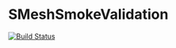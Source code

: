 # SMeshSmokeValidation

[![Build Status](https://github.com/danineamati/SMeshSmokeValidation.jl/actions/workflows/CI.yml/badge.svg?branch=main)](https://github.com/danineamati/SMeshSmokeValidation.jl/actions/workflows/CI.yml?query=branch%3Amain)

